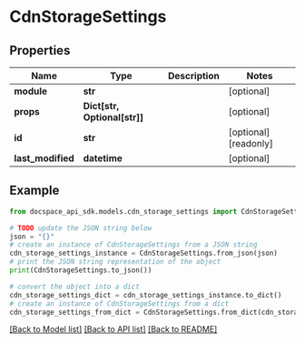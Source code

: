 # CdnStorageSettings

## Properties

Name | Type | Description | Notes
------------ | ------------- | ------------- | -------------
**module** | **str** |  | [optional] 
**props** | **Dict[str, Optional[str]]** |  | [optional] 
**id** | **str** |  | [optional] [readonly] 
**last_modified** | **datetime** |  | [optional] 

## Example

```python
from docspace_api_sdk.models.cdn_storage_settings import CdnStorageSettings

# TODO update the JSON string below
json = "{}"
# create an instance of CdnStorageSettings from a JSON string
cdn_storage_settings_instance = CdnStorageSettings.from_json(json)
# print the JSON string representation of the object
print(CdnStorageSettings.to_json())

# convert the object into a dict
cdn_storage_settings_dict = cdn_storage_settings_instance.to_dict()
# create an instance of CdnStorageSettings from a dict
cdn_storage_settings_from_dict = CdnStorageSettings.from_dict(cdn_storage_settings_dict)
```
[[Back to Model list]](../README.md#documentation-for-models) [[Back to API list]](../README.md#documentation-for-api-endpoints) [[Back to README]](../README.md)


